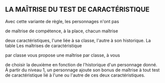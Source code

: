 ## LA MAÎTRISE DU TEST DE CARACTÉRISTIQUE

Avec cette variante de règle, les personnages n'ont pas

de maîtrise de compétence, à la place, chacun maîtrise

deux caractéristiques, l'une liée à sa classe, l'autre à son
historique. La table Les maîtrises de caractéristique

par classe vous propose une maîtrise par classe, à vous

de choisir la deuxième en fonction de l'historique d'un
personnage donné. À partir du niveau 1, un personnage
ajoute son bonus de maîtrise à tout test de caractéristique lié
à l'une ou l'autre de ces deux caractéristiques.
